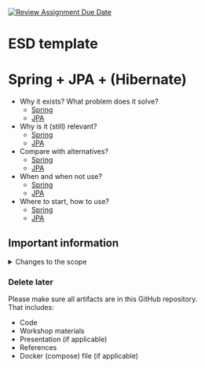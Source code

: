 [![Review Assignment Due Date](https://classroom.github.com/assets/deadline-readme-button-22041afd0340ce965d47ae6ef1cefeee28c7c493a6346c4f15d667ab976d596c.svg)](https://classroom.github.com/a/t1er-CAW)
# ESD template

# Spring + JPA + (Hibernate)

- Why it exists? What problem does it solve?
  - [Spring](Research\spring\why_it_exists_problem_it_solves.md)
  - [JPA](Research\jpa\why_it_exists_problem_it_solves.md)
- Why is it (still) relevant?
  - [Spring](Research\spring\relevance.md)
  - [JPA](Research\jpa\relevance.md)
- Compare with alternatives?
  - [Spring](Research\spring\alternatives.md)
  - [JPA](Research\jpa\alternatives.md)
- When and when not use?
  - [Spring](Research\spring\when_to_use_or_not.md)
  - [JPA](Research\jpa\when_to_use_or_not.md)
- Where to start, how to use?
  - [Spring](Research\spring\how_to_use.md)
  - [JPA](Research\jpa\how_to_use.md)

## Important information

<details>

<summary>Changes to the scope</summary>

After talking to the lecturers it was approved that we are allowed to reduce our scope from initially SpringBoot + Hibernate to focus more on Spring and Jpa (the underlying interface which hibernate implements). Hibernate and (spring)Boot will still be covered, however in not as much detail as this would highly exceed what is possible to explain and document in this repository. We arrived at this conclusion after our research showed how deep Spring and its component truly is.

</details>



### Delete later

Please make sure all artifacts are in this GitHub repository.  
That includes:

- Code
- Workshop materials
- Presentation (if applicable)
- References
- Docker (compose) file (if applicable)
